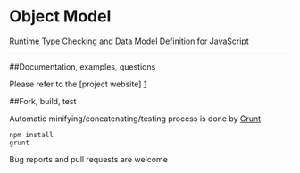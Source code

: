 Object Model
============

Runtime Type Checking and Data Model Definition for JavaScript

---

##Documentation, examples, questions

Please refer to the [project website] [1]

##Fork, build, test

Automatic minifying/concatenating/testing process is done by [Grunt]
```
npm install
grunt
```

Bug reports and pull requests are welcome

[1]:http://syllab.fr/projets/web/ObjectModel/
[Grunt]:http://gruntjs.com/getting-started